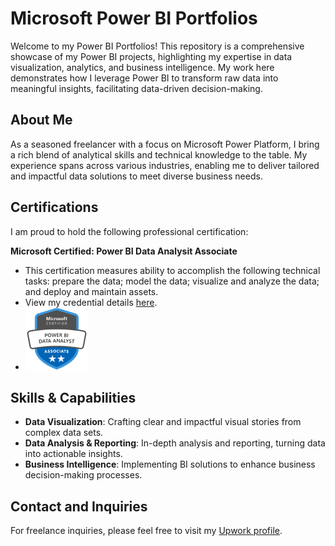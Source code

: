 # Microsoft Power BI Portfolios

Welcome to my Power BI Portfolios! This repository is a comprehensive showcase of my Power BI projects, highlighting my expertise in data visualization, analytics, and business intelligence. My work here demonstrates how I leverage Power BI to transform raw data into meaningful insights, facilitating data-driven decision-making.

## About Me

As a seasoned freelancer with a focus on Microsoft Power Platform, I bring a rich blend of analytical skills and technical knowledge to the table. My experience spans across various industries, enabling me to deliver tailored and impactful data solutions to meet diverse business needs.

## Certifications

I am proud to hold the following professional certification:

**Microsoft Certified: Power BI Data Analysit Associate**
  - This certification measures ability to accomplish the following technical tasks: prepare the data; model the data; visualize and analyze the data; and deploy and maintain assets.
  - View my credential details [here](https://learn.microsoft.com/en-us/users/85165808/credentials/d3aacb4cae22b7d4).
  - <img src="https://github.com/zhisonghuo/Microsoft-Power-BI/blob/main/Images/Badge/Power-Bi-Data-Analyst-Associate.png" width="100" height="100">


## Skills & Capabilities
- **Data Visualization**: Crafting clear and impactful visual stories from complex data sets.
- **Data Analysis & Reporting**: In-depth analysis and reporting, turning data into actionable insights.
- **Business Intelligence**: Implementing BI solutions to enhance business decision-making processes.

## Contact and Inquiries

For freelance inquiries, please feel free to visit my [Upwork profile](https://www.upwork.com/freelancers/~01f87b63bb7045bb0c).

